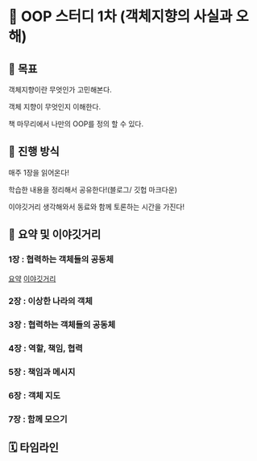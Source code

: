 # 📔 OOP 스터디 1차 (객체지향의 사실과 오해)
## 🎯 목표
객체지향이란 무엇인가 고민해본다.

객체 지향이 무엇인지 이해한다.

책 마무리에서 나만의 OOP를 정의 할 수 있다.
## 🙋 진행 방식
매주 1장을 읽어온다!

학습한 내용을 정리해서 공유한다!(블로그/ 깃헙 마크다운)

이야깃거리 생각해와서 동료와 함께 토론하는 시간을 가진다!

## 💬 요약 및 이야깃거리
### 1장 : 협력하는 객체들의 공동체
[요약](https://github.com/zerobaseCodingstudy/OOP-Study/wiki/1%EC%9E%A5-%EC%9A%94%EC%95%BD "1장 요약")
[이야깃거리](https://github.com/zerobaseCodingstudy/OOP-Study/wiki/1%EC%9E%A5-%EC%9D%B4%EC%95%BC%EA%B9%83%EA%B1%B0%EB%A6%AC "1장 이야깃거리")



### 2장 : 이상한 나라의 객체



### 3장 : 협력하는 객체들의 공동체



### 4장 : 역할, 책임, 협력


### 5장 : 책임과 메시지

### 6장 : 객체 지도

### 7장 : 함께 모으기

## 🗓️ 타임라인

